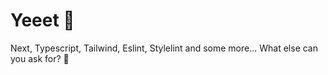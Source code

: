 # Yeeet 🌴

Next, Typescript, Tailwind, Eslint, Stylelint and some more...
What else can you ask for? 🥲
